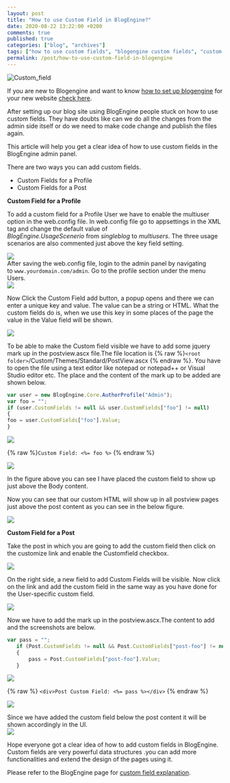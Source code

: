 ```yaml
---
layout: post
title: "How to use Custom Field in BlogEngine?"
date: 2020-08-22 13:22:00 +0200
comments: true
published: true
categories: ["blog", "archives"]
tags: ["how to use custom fields", "blogengine custom fields", "custom fields", "create custom fields", "blogengine", " custom field in blogengine", "custom field for profile", "custom field for Post"]
permalink: /post/how-to-use-custom-field-in-blogengine
---
```

![Custom_field](/assets/img/posts/2020/08/Custom_field_title.jpg)

If you are new to Blogengine and want to know [how to set up blogengine](/post/issues-during-setting-up-of-blogengine) for your new website [check here](/post/issues-during-setting-up-of-blogengine "Start using blogengine").  
  
After setting up our blog site using BlogEngine people stuck on how to use custom fields. They have doubts like can we do all the changes from the admin side itself or do we need to make code change and publish the files again.

This article will help you get a clear idea of how to use custom fields in the BlogEngine admin panel.

There are two ways you can add custom fields.

*   Custom Fields for a Profile
*   Custom Fields for a Post

**Custom Field for a Profile**

To add a custom field for a Profile User we have to enable the multiuser option in the web.config file. In web.config file go to appsettings in the XML tag and change the default value of _BlogEngine.UsageScenerio_ from _singleblog_ to _multiusers_. The three usage scenarios are also commented just above the key field setting.

![](/assets/img/posts/2020/08/blogengine-usagescenerio.png)  
After saving the web.config file, login to the admin panel by navigating to `www.yourdomain.com/admin`. Go to the profile section under the menu Users.  
![](/assets/img/posts/2020/08/blogengine-userprofile.jpg)

Now Click the Custom Field add button, a popup opens and there we can enter a unique key and value. The value can be a string or HTML. What the custom fields do is, when we use this key in some places of the page the value in the Value field will be shown.

![](/assets/img/posts/2020/08/custom_field_pop_up_1.jpg)

To be able to make the Custom field visible we have to add some jquery mark up in the postview.ascx file.The file location is {% raw %}`<root folder>`/Custom/Themes/Standard/PostView.ascx {% endraw %}. You have to open the file using a text editor like notepad or notepad++ or Visual Studio editor etc. The place and the content of the mark up to be added are shown below.

```javascript
var user = new BlogEngine.Core.AuthorProfile("Admin");
var foo = "";
if (user.CustomFields != null && user.CustomFields["foo"] != null)
{
foo = user.CustomFields["foo"].Value;
}
```

  
![](/assets/img/posts/2020/08/custom_field_postview_change1.jpg)

 {% raw %}`Custom Field: <%= foo %>` {% endraw %}

![](/assets/img/posts/2020/08/custom_field_postview_change2.jpg)

In the figure above you can see I have placed the custom field to show up just above the Body content.

Now you can see that our custom HTML will show up in all postview pages just above the post content as you can see in the below figure.

![](/assets/img/posts/2020/08/custom_field_postview_frontend_1.jpg)


**Custom Field for a Post**

Take the post in which you are going to add the custom field then click on the customize link and enable the Customfield checkbox.

![](/assets/img/posts/2020/08/post_customfield_link1.jpg)

On the right side, a new field to add Custom Fields will be visible. Now click on the link and add the custom field in the same way as you have done for the User-specific custom field.

![](/assets/img/posts/2020/08/post_customfield_popup.jpg)

Now we have to add the mark up in the postview.ascx.The content to add and the screenshots are below.

```javascript
var pass = "";
   if (Post.CustomFields != null && Post.CustomFields["post-foo"] != null)
   {
       pass = Post.CustomFields["post-foo"].Value;
   }
```

![](/assets/img/posts/2020/08/custom_field_postview_change4.jpg)

 {% raw %} `<div>Post Custom Field: <%= pass %></div>` {% endraw %}

![](/assets/img/posts/2020/08/custom_field_postview_change3.jpg)

Since we have added the custom field below the post content it will be shown accordingly in the UI.  
![](/assets/img/posts/2020/08/custom_field_postview_frontend_2.jpg)

Hope everyone got a clear idea of how to add custom fields in BlogEngine. Custom fields are very powerful data structures .you can add more functionalities and extend the design of the pages using it.

Please refer to the BlogEngine page for [custom field explanation](https://blogengine.io/docs/custom-fields/ "how to use custom field").
